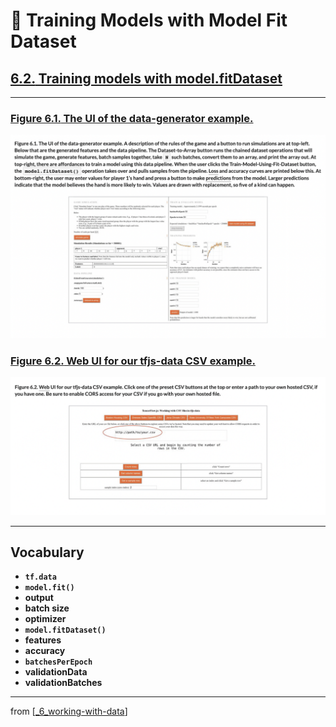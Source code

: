 # 🧮 Training Models with Model Fit Dataset

## [**6.2.** Training models with model.fitDataset](https://livebook.manning.com/book/deep-learning-with-javascript/chapter-6/73)

---

### [**Figure 6.1.** The UI of the data-generator example.](https://livebook.manning.com/book/deep-learning-with-javascript/chapter-6/ch06fig01)

<img src="../../../assets/figures/Figure_6-1.png">

### [**Figure 6.2.** Web UI for our tfjs-data CSV example.](https://livebook.manning.com/book/deep-learning-with-javascript/chapter-6/ch06fig02)

<img src="../../../assets/figures/Figure_6-2.png">

---

## **Vocabulary**

- <b>`tf.data`</b>
- <b>`model.fit()`</b>
- <b>output</b>
- <b>batch size</b>
- <b>optimizer</b>
- <b>`model.fitDataset()`</b>
- <b>features</b>
- <b>accuracy</b>
- <b>`batchesPerEpoch`</b>
- <b>validationData</b>
- <b>validationBatches</b>

<link rel="stylesheet" type="text/css" media="all" href="../../../assets/css/custom.css" />

---

from [[_6_working-with-data]]

[//begin]: # "Autogenerated link references for markdown compatibility"
[_6_working-with-data]: ../_6_working-with-data.md "🧮 Working with Data"
[//end]: # "Autogenerated link references"
